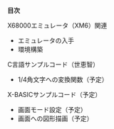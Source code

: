 **目次**

X68000エミュレータ（XM6）関連
- エミュレータの入手
- 環境構築

C言語サンプルコード（世恵智）
- 1/4角文字への変換関数（予定）

X-BASICサンプルコード（予定）
- 画面モード設定（予定）
- 画面への図形描画（予定）

<!--
**HAL9000-X68k/HAL9000-X68k** is a ✨ _special_ ✨ repository because its `README.md` (this file) appears on your GitHub profile.

Here are some ideas to get you started:

- 🔭 I’m currently working on ...
- 🌱 I’m currently learning ...
- 👯 I’m looking to collaborate on ...
- 🤔 I’m looking for help with ...
- 💬 Ask me about ...
- 📫 How to reach me: ...
- 😄 Pronouns: ...
- ⚡ Fun fact: ...
-->

